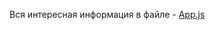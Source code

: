 Вся интересная информация в файле - [App.js]  

[App.js]: https://github.com/Xgraf/react-router-examples/blob/master/react-router-ambiquous_matches/src/App.js